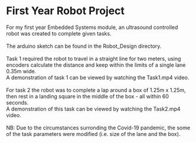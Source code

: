# First Year Robot Project
For my first year Embedded Systems module, an ultrasound controlled robot was created to complete given tasks. <br />
<br />
The arduino sketch can be found in the Robot_Design directory.<br />
<br />
Task 1 required the robot to travel in a straight line for two meters, using encoders calculate the distance and keep within the limits of a single lane 0.35m wide. <br />
A demonstration of task 1 can be viewed by watching the Task1.mp4 video.<br />
<br />
For task 2 the robot was to complete a lap around a box of 1.25m x 1.25m, then rest in a landing square in the middle of the box - all within 60 seconds.<br />
A demonstration of this task can be viewed by watching the Task2.mp4 video.<br />
<br />
NB: Due to the circumstances surronding the Covid-19 pandemic, the some of the task parameters were modified (i.e. size of the lane and the box).
